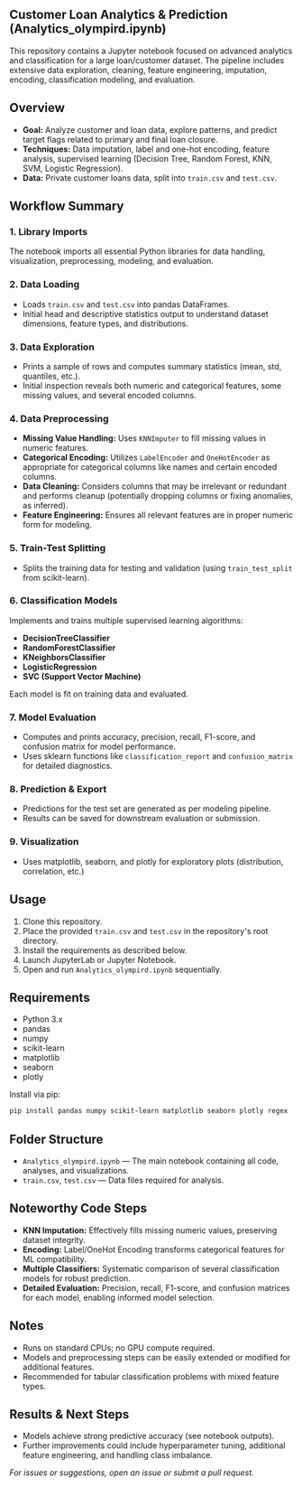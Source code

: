 ## Customer Loan Analytics & Prediction (Analytics_olympird.ipynb)

This repository contains a Jupyter notebook focused on advanced analytics and classification for a large loan/customer dataset. The pipeline includes extensive data exploration, cleaning, feature engineering, imputation, encoding, classification modeling, and evaluation.

## Overview

- **Goal:** Analyze customer and loan data, explore patterns, and predict target flags related to primary and final loan closure.
- **Techniques:** Data imputation, label and one-hot encoding, feature analysis, supervised learning (Decision Tree, Random Forest, KNN, SVM, Logistic Regression).
- **Data:** Private customer loans data, split into `train.csv` and `test.csv`.

## Workflow Summary

### 1. Library Imports

The notebook imports all essential Python libraries for data handling, visualization, preprocessing, modeling, and evaluation.

### 2. Data Loading

- Loads `train.csv` and `test.csv` into pandas DataFrames.
- Initial head and descriptive statistics output to understand dataset dimensions, feature types, and distributions.

### 3. Data Exploration

- Prints a sample of rows and computes summary statistics (mean, std, quantiles, etc.).
- Initial inspection reveals both numeric and categorical features, some missing values, and several encoded columns.

### 4. Data Preprocessing

- **Missing Value Handling:** Uses `KNNImputer` to fill missing values in numeric features.
- **Categorical Encoding:** Utilizes `LabelEncoder` and `OneHotEncoder` as appropriate for categorical columns like names and certain encoded columns.
- **Data Cleaning:** Considers columns that may be irrelevant or redundant and performs cleanup (potentially dropping columns or fixing anomalies, as inferred).
- **Feature Engineering:** Ensures all relevant features are in proper numeric form for modeling.

### 5. Train-Test Splitting

- Splits the training data for testing and validation (using `train_test_split` from scikit-learn).

### 6. Classification Models

Implements and trains multiple supervised learning algorithms:

- **DecisionTreeClassifier**
- **RandomForestClassifier**
- **KNeighborsClassifier**
- **LogisticRegression**
- **SVC (Support Vector Machine)**

Each model is fit on training data and evaluated.

### 7. Model Evaluation

- Computes and prints accuracy, precision, recall, F1-score, and confusion matrix for model performance.
- Uses sklearn functions like `classification_report` and `confusion_matrix` for detailed diagnostics.

### 8. Prediction & Export

- Predictions for the test set are generated as per modeling pipeline.
- Results can be saved for downstream evaluation or submission.

### 9. Visualization

- Uses matplotlib, seaborn, and plotly for exploratory plots (distribution, correlation, etc.)

## Usage

1. Clone this repository.
2. Place the provided `train.csv` and `test.csv` in the repository's root directory.
3. Install the requirements as described below.
4. Launch JupyterLab or Jupyter Notebook.
5. Open and run `Analytics_olympird.ipynb` sequentially.

## Requirements

- Python 3.x
- pandas
- numpy
- scikit-learn
- matplotlib
- seaborn
- plotly

Install via pip:
```bash
pip install pandas numpy scikit-learn matplotlib seaborn plotly regex
```

## Folder Structure

- `Analytics_olympird.ipynb` — The main notebook containing all code, analyses, and visualizations.
- `train.csv`, `test.csv` — Data files required for analysis.

## Noteworthy Code Steps

- **KNN Imputation:** Effectively fills missing numeric values, preserving dataset integrity.
- **Encoding:** Label/OneHot Encoding transforms categorical features for ML compatibility.
- **Multiple Classifiers:** Systematic comparison of several classification models for robust prediction.
- **Detailed Evaluation:** Precision, recall, F1-score, and confusion matrices for each model, enabling informed model selection.

## Notes

- Runs on standard CPUs; no GPU compute required.
- Models and preprocessing steps can be easily extended or modified for additional features.
- Recommended for tabular classification problems with mixed feature types.

## Results & Next Steps

- Models achieve strong predictive accuracy (see notebook outputs).
- Further improvements could include hyperparameter tuning, additional feature engineering, and handling class imbalance.

*For issues or suggestions, open an issue or submit a pull request.*
